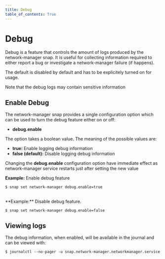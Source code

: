 ```yaml
---
title: Debug
table_of_contents: True
---
```


# Debug

Debug is a feature that controls the amount of logs produced by the network-manager
snap. It is useful for collecting information required to either report a bug or
investigate a network-manager failure (if happens).

The default is disabled by default and has to be explicitely turned on for
usage.

Note that the debug logs may contain sensitive information

## Enable Debug

The network-manager snap provides a single configuration option which can be used to
turn the debug feature either on or off:

 * **debug.enable**

The option takes a boolean value. The meaning of the possible values are:

 * **true:** Enable logging debug information
 * **false (default):** Disable logging debug information

Changing the **debug.enable** configuration option have immediate
effect as network-manager service restarts just after setting the new value

**Example:** Enable debug feature

```
$ snap set network-manager debug.enable=true
```

<br/>
**Example:** Disable debug feature.

```
$ snap set network-manager debug.enable=false
```

## Viewing logs

The debug information, when enabled, will be available in the journal and can
be viewed with:

```
$ journalctl --no-pager -u snap.network-manager.networkmanager.service
```